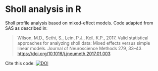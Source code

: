 # Sholl analysis in R

Sholl profile analysis based on mixed-effect models. Code adapted from SAS as described in:

> Wilson, M.D., Sethi, S., Lein, P.J., Keil, K.P., 2017. Valid statistical approaches for analyzing sholl data: Mixed effects versus simple linear models. Journal of Neuroscience Methods 279, 33–43. https://doi.org/10.1016/j.jneumeth.2017.01.003

Cite this code: [![DOI](https://zenodo.org/badge/118108207.svg)](https://zenodo.org/badge/latestdoi/118108207)